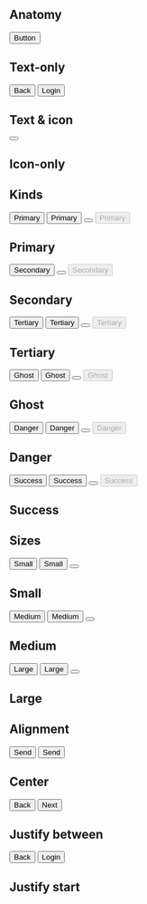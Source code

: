 
<!-- Types -->
<div data-heading="Types">
<div class="px-6 py-3">
    <h2 class="text-heading-03 text-gray-900">Anatomy</h2>
</div>
<div class="mb-6 flex flex-col gap-4 px-6">
    <div class="flex min-h-[3.625rem] flex-wrap rounded-2xl border border-gray-200">
    <div data-demo-pane="auto" class="flex w-3/5 flex-wrap gap-2 rounded-tl-2xl bg-gray-50 p-4">
        <button type="button" class="btn primary">Button</button>
    </div>
    <div data-info-pane>
        <h2 class="text-heading-01">Text-only</h2>
    </div>
    </div>
    <div class="flex min-h-[3.625rem] flex-wrap rounded-2xl border border-gray-200">
    <div data-demo-pane="auto" class="flex w-3/5 flex-wrap gap-2 rounded-tl-2xl bg-gray-50 p-4">
        <button type="button" class="btn secondary"><i class="far fa-arrow-left"></i>Back</button>
        <button type="button" class="btn primary">Login<i class="far fa-log-in-01"></i></button>
    </div>
    <div data-info-pane>
        <h2 class="text-heading-01">Text & icon</h2>
    </div>
    </div>
    <div class="flex min-h-[3.625rem] flex-wrap rounded-2xl border border-gray-200">
    <div data-demo-pane="auto" class="flex w-3/5 flex-wrap gap-2 rounded-tl-2xl bg-gray-50 p-4">
        <button type="button" class="btn icon-only primary">
        <i class="far fa-send-01"></i>
        </button>
    </div>
    <div data-info-pane>
        <h2 class="text-heading-01">Icon-only</h2>
    </div>
    </div>
</div>
</div>

<!-- Kinds -->
<div data-heading="Kinds">
<div class="px-6 py-3">
    <h2 class="text-heading-03 text-gray-900">Kinds</h2>
</div>
<div class="mb-6 flex flex-col gap-4 px-6">
    <div class="flex min-h-[3.625rem] flex-wrap rounded-2xl border border-gray-200">
    <div data-demo-pane="auto" class="flex w-3/5 flex-wrap gap-2 rounded-tl-2xl bg-gray-50 p-4">
        <button type="button" class="btn primary">Primary</button>
        <button type="button" class="btn primary">Primary<i class="far fa-send-01"></i></button>
        <button type="button" class="btn icon-only primary">
        <i class="far fa-send-01"></i>
        </button>
        <button type="button" class="btn primary" disabled>Primary</button>
    </div>
    <div data-info-pane>
        <h2 class="text-heading-01">Primary</h2>
    </div>
    </div>
    <div class="flex min-h-[3.625rem] flex-wrap rounded-2xl border border-gray-200">
    <div data-demo-pane="auto" class="flex w-3/5 flex-wrap gap-2 rounded-tl-2xl bg-gray-50 p-4">
        <button type="button" class="btn secondary">Secondary<i class="far fa-send-01"></i></button>
        <button type="button" class="btn icon-only secondary">
        <i class="far fa-send-01"></i>
        </button>
        <button type="button" class="btn secondary" disabled>Secondary</button>
    </div>
    <div data-info-pane>
        <h2 class="text-heading-01">Secondary</h2>
    </div>
    </div>
    <div class="flex min-h-[3.625rem] flex-wrap rounded-2xl border border-gray-200">
    <div data-demo-pane="auto" class="flex w-3/5 flex-wrap gap-2 rounded-tl-2xl bg-gray-50 p-4">
        <button type="button" class="btn tertiary">Tertiary</button>
        <button type="button" class="btn tertiary">Tertiary<i class="far fa-send-01"></i></button>
        <button type="button" class="btn icon-only tertiary">
        <i class="far fa-send-01"></i>
        </button>
        <button type="button" class="btn tertiary" disabled>Tertiary</button>
    </div>
    <div data-info-pane>
        <h2 class="text-heading-01">Tertiary</h2>
    </div>
    </div>
    <div class="flex min-h-[3.625rem] flex-wrap rounded-2xl border border-gray-200">
    <div data-demo-pane="auto" class="flex w-3/5 flex-wrap gap-2 rounded-tl-2xl bg-gray-50 p-4">
        <button type="button" class="btn ghost">Ghost</button>
        <button type="button" class="btn ghost">Ghost<i class="far fa-send-01"></i></button>
        <button type="button" class="btn icon-only ghost">
        <i class="far fa-send-01"></i>
        </button>
        <button type="button" class="btn ghost" disabled>Ghost</button>
    </div>
    <div data-info-pane>
        <h2 class="text-heading-01">Ghost</h2>
    </div>
    </div>
    <div class="flex min-h-[3.625rem] flex-wrap rounded-2xl border border-gray-200">
    <div data-demo-pane="auto" class="flex w-3/5 flex-wrap gap-2 rounded-tl-2xl bg-gray-50 p-4">
        <button type="button" class="btn danger">Danger</button>
        <button type="button" class="btn danger">Danger<i class="far fa-trash-01"></i></button>
        <button type="button" class="btn icon-only danger">
        <i class="far fa-trash-01"></i>
        </button>
        <button type="button" class="btn danger" disabled>Danger</button>
    </div>
    <div data-info-pane>
        <h2 class="text-heading-01">Danger</h2>
    </div>
    </div>
    <div class="flex min-h-[3.625rem] flex-wrap rounded-2xl border border-gray-200">
    <div data-demo-pane="auto" class="flex w-3/5 flex-wrap gap-2 rounded-tl-2xl bg-gray-50 p-4">
        <button type="button" class="btn success">Success</button>
        <button type="button" class="btn success">Success<i class="far fa-check"></i></button>
        <button type="button" class="btn icon-only success">
        <i class="far fa-check"></i>
        </button>
        <button type="button" class="btn success" disabled>Success</button>
    </div>
    <div data-info-pane>
        <h2 class="text-heading-01">Success</h2>
    </div>
    </div>
</div>
</div>

<!-- Sizes -->
<div data-heading="Sizes">
<div class="px-6 py-3">
    <h2 class="text-heading-03 text-gray-900">Sizes</h2>
</div>
<div class="mb-6 flex flex-col gap-4 px-6">
    <div class="flex min-h-[3.625rem] flex-wrap rounded-2xl border border-gray-200">
    <div data-demo-pane="auto" class="flex w-3/5 flex-wrap gap-2 rounded-tl-2xl bg-gray-50 p-4">
        <button type="button" class="btn small system">Small</button>
        <button type="button" class="btn small system">Small<i class="far fa-send-01"></i></button>
        <button type="button" class="btn icon-only small system">
        <i class="far fa-send-01"></i>
        </button>
    </div>
    <div data-info-pane>
        <h2 class="text-heading-01">Small</h2>
    </div>
    </div>
    <div class="flex min-h-[3.625rem] flex-wrap rounded-2xl border border-gray-200">
    <div data-demo-pane="auto" class="flex w-3/5 flex-wrap gap-2 rounded-tl-2xl bg-gray-50 p-4">
        <button type="button" class="btn system">Medium</button>
        <button type="button" class="btn system">Medium<i class="far fa-send-01"></i></button>
        <button type="button" class="btn icon-only system">
        <i class="far fa-send-01"></i>
        </button>
    </div>
    <div data-info-pane>
        <h2 class="text-heading-01">Medium</h2>
    </div>
    </div>
    <div class="flex min-h-[3.625rem] flex-wrap rounded-2xl border border-gray-200">
    <div data-demo-pane="auto" class="flex w-3/5 flex-wrap gap-2 rounded-tl-2xl bg-gray-50 p-4">
        <button type="button" class="btn large system">Large</button>
        <button type="button" class="btn large system">Large<i class="far fa-send-01"></i></button>
        <button type="button" class="btn icon-only large system">
        <i class="far fa-send-01"></i>
        </button>
    </div>
    <div data-info-pane>
        <h2 class="text-heading-01">Large</h2>
    </div>
    </div>
</div>
</div>

<!-- Alignment -->
<div data-heading="Alignment">
<div class="px-6 py-3">
    <h2 class="text-heading-03 text-gray-900">Alignment</h2>
</div>
<div class="mb-6 flex flex-col gap-4 px-6">
    <div class="flex min-h-[3.625rem] flex-wrap rounded-2xl border border-gray-200">
    <div data-demo-pane="auto" class="flex w-3/5 flex-wrap gap-2 rounded-tl-2xl bg-gray-50 p-4">
        <button type="button" class="btn primary w-40">Send</button>
        <button type="button" class="btn primary w-40">Send<i class="far fa-send-01"></i></button>
    </div>
    <div data-info-pane>
        <h2 class="text-heading-01">Center</h2>
    </div>
    </div>
    <div class="flex min-h-[3.625rem] flex-wrap rounded-2xl border border-gray-200">
    <div data-demo-pane="auto" class="flex w-3/5 flex-wrap gap-2 rounded-tl-2xl bg-gray-50 p-4">
        <button type="button" class="btn tertiary w-40 justify-between">
        <i class="far fa-arrow-left"></i>Back
        </button>
        <button type="button" class="btn tertiary w-40 justify-between">
        Next<i class="far fa-arrow-right"></i>
        </button>
    </div>
    <div data-info-pane>
        <h2 class="text-heading-01">Justify between</h2>
    </div>
    </div>
    <div class="flex min-h-[3.625rem] flex-wrap rounded-2xl border border-gray-200 bg-gray-50">
    <div data-demo-pane="auto" class="flex w-3/5 flex-wrap gap-2 rounded-tl-2xl bg-gray-50 p-4">
        <button type="button" class="btn secondary w-40 justify-start">
        <i class="far fa-arrow-left"></i>Back
        </button>
        <button type="button" class="btn primary w-40 justify-start">
        <i class="far fa-log-in-01"></i>Login
        </button>
    </div>
    <div data-info-pane>
        <h2 class="text-heading-01">Justify start</h2>
    </div>
    </div>
</div>